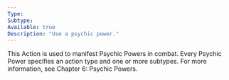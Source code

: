 ```yaml
---
Type: 
Subtype: 
Available: true
Description: "Use a psychic power."
---
```



This Action is used to manifest Psychic Powers in combat. Every
Psychic Power specifies an action type and one or more subtypes.
For more information, see Chapter 6: Psychic Powers.